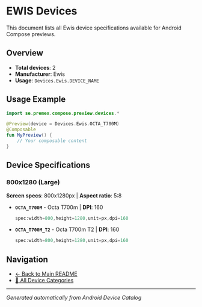 # EWIS Devices

This document lists all Ewis device specifications available for Android Compose previews.

## Overview

- **Total devices**: 2
- **Manufacturer**: Ewis
- **Usage**: `Devices.Ewis.DEVICE_NAME`

## Usage Example

```kotlin
import se.premex.compose.preview.devices.*

@Preview(device = Devices.Ewis.OCTA_T700M)
@Composable
fun MyPreview() {
    // Your composable content
}
```

## Device Specifications

### 800x1280 (Large)

**Screen specs**: 800x1280px | **Aspect ratio**: 5:8

- **`OCTA_T700M`** - Octa T700m | **DPI**: 160
  ```kotlin
  spec:width=800,height=1280,unit=px,dpi=160
  ```

- **`OCTA_T700M_T2`** - Octa T700m T2 | **DPI**: 160
  ```kotlin
  spec:width=800,height=1280,unit=px,dpi=160
  ```

## Navigation

- [← Back to Main README](../../README.md)
- [📱 All Device Categories](../README.md)

---
*Generated automatically from Android Device Catalog*
